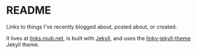 # README

Links to things I've recently blogged about, posted about, or created.

It lives at [links.roub.net][home], is built with [Jekyll][jekyll], and uses the [linky-jekyll-theme](https://github.com/yourusername/linky-jekyll-theme) Jekyll theme.

[home]: https://links.roub.net/
[linky]: https://linky.roub.net/
[jekyll]: https://jekyllrb.com/
